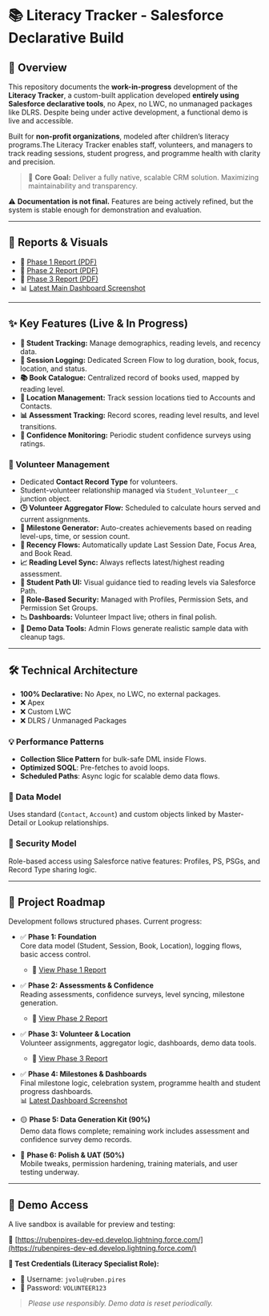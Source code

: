 # 📚 Literacy Tracker - Salesforce Declarative Build

## 🚧 Overview

This repository documents the **work-in-progress** development of the **Literacy Tracker**, a custom-built application developed **entirely using Salesforce declarative tools**, no Apex, no LWC, no unmanaged packages like DLRS. Despite being under active development, a functional demo is live and accessible.

Built for **non-profit organizations**, modeled after children’s literacy programs.The Literacy Tracker enables staff, volunteers, and managers to track reading sessions, student progress, and programme health with clarity and precision.

> 🎯 **Core Goal:** Deliver a fully native, scalable CRM solution. Maximizing maintainability and transparency.

⚠️ **Documentation is not final.** Features are being actively refined, but the system is stable enough for demonstration and evaluation.

---

## 📄 Reports & Visuals

- 📘 [Phase 1 Report (PDF)](https://github.com/Rwb3n/Salesforce_Literacy_Tracker_Demo/blob/main/literacy%20tracker%20phase%201%20report.pdf)  
- 📗 [Phase 2 Report (PDF)](https://github.com/Rwb3n/Salesforce_Literacy_Tracker_Demo/blob/main/literacy%20tracker%20phase%202%20report.pdf)
- 📙 [Phase 3 Report (PDF)](https://github.com/Rwb3n/Salesforce_Literacy_Tracker_Demo/blob/main/literacy%20tracker%20phase%203%20report.pdf)  
- 📊 [Latest Main Dashboard Screenshot](https://github.com/Rwb3n/Salesforce_Literacy_Tracker_Demo/blob/main/Screenshot%202025-05-04%20185553.png)

---

## ✨ Key Features (Live & In Progress)

- **👦 Student Tracking:** Manage demographics, reading levels, and recency data.
- **📖 Session Logging:** Dedicated Screen Flow to log duration, book, focus, location, and status.
- **📚 Book Catalogue:** Centralized record of books used, mapped by reading level.
- **📍 Location Management:** Track session locations tied to Accounts and Contacts.
- **📊 Assessment Tracking:** Record scores, reading level results, and level transitions.
- **💬 Confidence Monitoring:** Periodic student confidence surveys using ratings.

### 🤝 Volunteer Management

- Dedicated **Contact Record Type** for volunteers.
- Student-volunteer relationship managed via `Student_Volunteer__c` junction object.
- **🕒 Volunteer Aggregator Flow:** Scheduled to calculate hours served and current assignments.
- **🏅 Milestone Generator:** Auto-creates achievements based on reading level-ups, time, or session count.
- **🔁 Recency Flows:** Automatically update Last Session Date, Focus Area, and Book Read.
- **📈 Reading Level Sync:** Always reflects latest/highest reading assessment.
- **🚦 Student Path UI:** Visual guidance tied to reading levels via Salesforce Path.
- **🔐 Role-Based Security:** Managed with Profiles, Permission Sets, and Permission Set Groups.
- **📉 Dashboards:** Volunteer Impact live; others in final polish.
- **🧪 Demo Data Tools:** Admin Flows generate realistic sample data with cleanup tags.

---

## 🛠️ Technical Architecture

- **100% Declarative:** No Apex, no LWC, no external packages.
- ❌ Apex  
- ❌ Custom LWC  
- ❌ DLRS / Unmanaged Packages

### 💡 Performance Patterns

- **Collection Slice Pattern** for bulk-safe DML inside Flows.
- **Optimized SOQL**: Pre-fetches to avoid loops.
- **Scheduled Paths**: Async logic for scalable demo data flows.

### 🧱 Data Model

Uses standard (`Contact`, `Account`) and custom objects linked by Master-Detail or Lookup relationships.

### 🔐 Security Model

Role-based access using Salesforce native features: Profiles, PS, PSGs, and Record Type sharing logic.

---

## 🚦 Project Roadmap

Development follows structured phases. Current progress:

- ✅ **Phase 1: Foundation**  
  Core data model (Student, Session, Book, Location), logging flows, basic access control.
  - 📘 [View Phase 1 Report](https://github.com/Rwb3n/Salesforce_Literacy_Tracker_Demo/blob/main/literacy%20tracker%20phase%201%20report.pdf)

- ✅ **Phase 2: Assessments & Confidence**  
  Reading assessments, confidence surveys, level syncing, milestone generation.
  - 📗 [View Phase 2 Report](https://github.com/Rwb3n/Salesforce_Literacy_Tracker_Demo/blob/main/literacy%20tracker%20phase%202%20report.pdf)

- ✅ **Phase 3: Volunteer & Location**  
  Volunteer assignments, aggregator logic, dashboards, demo data tools.
  - 📙 [View Phase 3 Report](https://github.com/Rwb3n/Salesforce_Literacy_Tracker_Demo/blob/main/literacy%20tracker%20phase%203%20report.pdf)

- ✅ **Phase 4: Milestones & Dashboards**  
  Final milestone logic, celebration system, programme health and student progress dashboards.  
  📊 [Latest Dashboard Screenshot](https://github.com/Rwb3n/Salesforce_Literacy_Tracker_Demo/blob/main/Screenshot%202025-05-04%20185553.png)

- 🟡 **Phase 5: Data Generation Kit (90%)**  
  Demo data flows complete; remaining work includes assessment and confidence survey demo records.

- 🔵 **Phase 6: Polish & UAT (50%)**  
  Mobile tweaks, permission hardening, training materials, and user testing underway.

---

## 🚀 Demo Access

A live sandbox is available for preview and testing:

🔗 [https://rubenpires-dev-ed.develop.lightning.force.com/](https://rubenpires-dev-ed.develop.lightning.force.com/)

**🧪 Test Credentials (Literacy Specialist Role):**  
- 👤 Username: `jvolu@ruben.pires`  
- 🔑 Password: `VOLUNTEER123`  

> *Please use responsibly. Demo data is reset periodically.*
